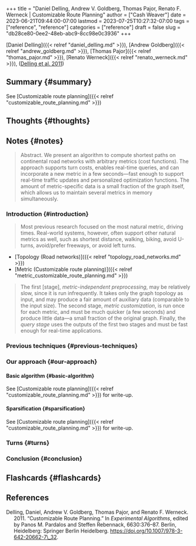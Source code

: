 +++
title = "Daniel Delling, Andrew V. Goldberg, Thomas Pajor, Renato F. Werneck | Customizable Route Planning"
author = ["Cash Weaver"]
date = 2023-06-21T09:44:00-07:00
lastmod = 2023-07-25T10:27:32-07:00
tags = ["reference", "reference"]
categories = ["reference"]
draft = false
slug = "db28ce80-0ee2-48eb-abc9-8cc98e0c3936"
+++

[Daniel Delling]({{< relref "daniel_delling.md" >}}), [Andrew Goldberg]({{< relref "andrew_goldberg.md" >}}), [Thomas Pajor]({{< relref "thomas_pajor.md" >}}), [Renato Werneck]({{< relref "renato_werneck.md" >}}), (<a href="#citeproc_bib_item_1">Delling et al. 2011</a>)


## Summary {#summary}

See [Customizable route planning]({{< relref "customizable_route_planning.md" >}})


## Thoughts {#thoughts}


## Notes {#notes}

> Abstract. We present an algorithm to compute shortest paths on continental road networks with arbitrary metrics (cost functions). The approach supports turn costs, enables real-time queries, and can incorporate a new metric in a few seconds—fast enough to support real-time traffic updates and personalized optimization functions. The amount of metric-specific data is a small fraction of the graph itself, which allows us to maintain several metrics in memory simultaneously.


### Introduction {#introduction}

> Most previous research focused on the most natural metric, driving times. Real-world systems, however, often support other natural metrics as well, such as shortest distance, walking, biking, avoid U-turns, avoid/prefer freeways, or avoid left turns.

-   [Topology (Road networks)]({{< relref "topology_road_networks.md" >}})
-   [Metric (Customizable route planning)]({{< relref "metric_customizable_route_planning.md" >}})

> The first [stage], _metric-independent preprocessing_, may be relatively slow, since it is run infrequently. It takes only the graph topology as input, and may produce a fair amount of auxiliary data (comparable to the input size). The second stage, _metric customization_, is run once for each metric, and must be much quicker (a few seconds) and produce little data—a small fraction of the original graph. Finally, the _query stage_ uses the outputs of the first two stages and must be fast enough for real-time applications.


### Previous techniques {#previous-techniques}


### Our approach {#our-approach}


#### Basic algorithm {#basic-algorithm}

See [Customizable route planning]({{< relref "customizable_route_planning.md" >}}) for write-up.


#### Sparsification {#sparsification}

See [Customizable route planning]({{< relref "customizable_route_planning.md" >}}) for write-up.


### Turns {#turns}


### Conclusion {#conclusion}


## Flashcards {#flashcards}

## References

<style>.csl-entry{text-indent: -1.5em; margin-left: 1.5em;}</style><div class="csl-bib-body">
  <div class="csl-entry"><a id="citeproc_bib_item_1"></a>Delling, Daniel, Andrew V. Goldberg, Thomas Pajor, and Renato F. Werneck. 2011. “Customizable Route Planning.” In <i>Experimental Algorithms</i>, edited by Panos M. Pardalos and Steffen Rebennack, 6630:376–87. Berlin, Heidelberg: Springer Berlin Heidelberg. <a href="https://doi.org/10.1007/978-3-642-20662-7\_32">https://doi.org/10.1007/978-3-642-20662-7\_32</a>.</div>
</div>
